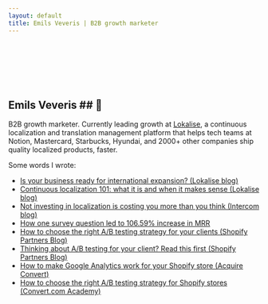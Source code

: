 ```yaml
---
layout: default
title: Emils Veveris | B2B growth marketer  
---
```

<br>
<br>
<br>
<br>
<br>


 
## Emils Veveris ## 👋

B2B growth marketer. Currently leading growth at [Lokalise](https://lokalise.com/), a continuous localization and translation management platform that helps tech teams at Notion, Mastercard, Starbucks, Hyundai, and 2000+ other companies ship quality localized products, faster. 

Some words I wrote: 

- [Is your business ready for international expansion? (Lokalise blog)](https://lokalise.com/blog/international-expansion/)
- [Continuous localization 101: what it is and when it makes sense (Lokalise blog)](https://lokalise.com/blog/continuous-localization-101/)
- [Not investing in localization is costing you more than you think (Intercom blog)](https://www.intercom.com/blog/not-investing-in-localization-is-costing-you-more-than-you-think/) 
- [How one survey question led to 106.59% increase in MRR](http://www.emilsw.com/articles/survey-case-study)
- [How to choose the right A/B testing strategy for your clients (Shopify Partners Blog)](https://www.shopify.com/partners/blog/how-to-choose-the-right-a-b-testing-strategy-for-your-clients)
- [Thinking about A/B testing for your client? Read this first (Shopify Partners Blog)](https://www.shopify.com/partners/blog/thinking-about-a-b-testing-for-your-client-read-this-first)
- [How to make Google Analytics work for your Shopify store (Acquire Convert)](http://acquireconvert.com/shopify-analytics/)
- [How to choose the right A/B testing strategy for Shopify stores (Convert.com Academy)](https://www.convert.com/academy/choose-b-testing-strategy-shopify-store/)


